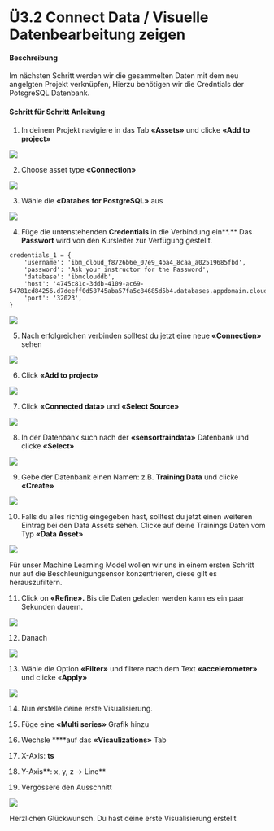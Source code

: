 # Ü3.2 Connect Data / Visuelle Datenbearbeitung zeigen

#### Beschreibung

Im nächsten Schritt werden wir die gesammelten Daten mit dem neu angelgten Projekt verknüpfen, Hierzu benötigen wir die Credntials der PotsgreSQL Datenbank. 

#### Schritt für Schritt Anleitung

1. In deinem Projekt navigiere in das Tab **«Assets»** und clicke **«Add to project»**

![](../../../../.gitbook/assets/screenshot-2021-04-14-at-23.02.33.png)

2.  Choose asset type **«Connection»**

![](../../../../.gitbook/assets/image%20%28113%29.png)

3. Wähle die **«Databes for PostgreSQL»** aus

![](../../../../.gitbook/assets/image%20%28112%29.png)

4. Füge die untenstehenden **Credentials** in die Verbindung ein**.** Das **Passwort** wird von den Kursleiter zur Verfügung gestellt.

```text
credentials_1 = {
    'username': 'ibm_cloud_f8726b6e_07e9_4ba4_8caa_a02519685fbd',
    'password': 'Ask your instructor for the Password',
    'database': 'ibmclouddb',
    'host': '4745c81c-3ddb-4109-ac69-54781cd84256.d7deeff0d58745aba57fa5c84685d5b4.databases.appdomain.cloud',
    'port': '32023',
}
```

![](../../../../.gitbook/assets/image%20%28108%29.png)

5. Nach erfolgreichen verbinden solltest du jetzt eine neue **«Connection»** sehen

![](../../../../.gitbook/assets/image%20%28111%29.png)

6. Click **«Add to project»**

![](../../../../.gitbook/assets/screenshot-2021-04-14-at-23.38.22.png)

7. Click **«Connected data»** und **«Select Source»**

![](../../../../.gitbook/assets/image%20%28117%29.png)

8. In der Datenbank such nach der **«sensortraindata»** Datenbank und clicke **«Select»**

![](../../../../.gitbook/assets/image%20%28103%29.png)

9. Gebe der Datenbank einen Namen: z.B. **Training Data** und clicke **«Create»**

![](../../../../.gitbook/assets/image%20%28115%29.png)

10. Falls du alles richtig eingegeben hast, solltest du jetzt einen weiteren Eintrag bei den Data Assets sehen. Clicke auf deine Trainings Daten vom Typ **«Data Asset»**

![](../../../../.gitbook/assets/screenshot-2021-04-14-at-23.54.32.png)

Für unser Machine Learning Model wollen wir uns in einem ersten Schritt nur auf die Beschleunigungsensor konzentrieren, diese gilt es herauszufiltern.

11.  Click on **«Refine».** Bis die Daten geladen werden kann es ein paar Sekunden dauern.

![](../../../../.gitbook/assets/image%20%28118%29.png)

12.  Danach 

![](../../../../.gitbook/assets/screenshot-2021-04-15-at-00.04.23.png)

13. Wähle die Option **«Filter»** und filtere nach dem Text **«accelerometer»** und clicke «**Apply»**

![](../../../../.gitbook/assets/image%20%28105%29.png)

14. Nun erstelle deine erste Visualisierung. 

1. Füge eine **«Multi series»** Grafik hinzu
2. Wechsle ****auf das **«Visaulizations»** Tab
3. X-Axis: **ts**
4. Y-Axis**: x, y, z -&gt; Line**
5. Vergössere den Ausschnitt

![](../../../../.gitbook/assets/screenshot-2021-04-15-at-00.20.06%20%281%29.png)

Herzlichen Glückwunsch. Du hast deine erste Visualisierung erstellt



